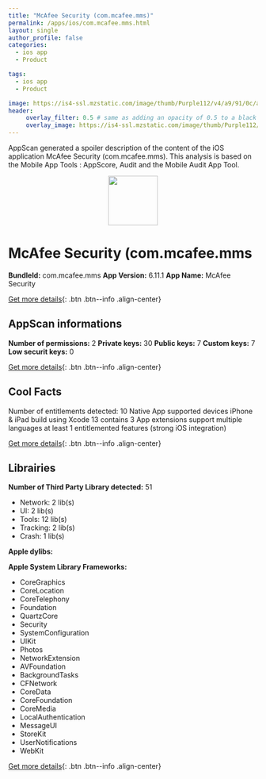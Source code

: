 ```yaml
---
title: "McAfee Security (com.mcafee.mms)"
permalink: /apps/ios/com.mcafee.mms.html
layout: single
author_profile: false
categories: 
  - ios app 
  - Product 

tags: 
  - ios app 
  - Product 

image: https://is4-ssl.mzstatic.com/image/thumb/Purple112/v4/a9/91/0c/a9910cc7-0803-0d2c-7747-a895db857996/AppIcon-1x_U007emarketing-0-7-0-85-220.png/512x512bb.jpg
header: 
     overlay_filter: 0.5 # same as adding an opacity of 0.5 to a black background
     overlay_image: https://is4-ssl.mzstatic.com/image/thumb/Purple112/v4/a9/91/0c/a9910cc7-0803-0d2c-7747-a895db857996/AppIcon-1x_U007emarketing-0-7-0-85-220.png/512x512bb.jpg
---
```

AppScan generated a spoiler description of the content of the iOS application McAfee Security (com.mcafee.mms). This analysis is based on the Mobile App Tools : AppScore, Audit and the Mobile Audit App Tool.

  
  
<div style="text-align: center;"><img src="https://is4-ssl.mzstatic.com/image/thumb/Purple112/v4/a9/91/0c/a9910cc7-0803-0d2c-7747-a895db857996/AppIcon-1x_U007emarketing-0-7-0-85-220.png/512x512bb.jpg" width="100" height="100"></div>  
  
# McAfee Security (com.mcafee.mms

**BundleId:** com.mcafee.mms
**App Version:** 6.11.1
**App Name:** McAfee Security


[Get more details](/pricing.html){: .btn .btn--info .align-center}  
  
## AppScan informations 

**Number of permissions:** 2
**Private keys:** 30
**Public keys:** 7
**Custom keys:** 7
**Low securit keys:** 0
  
[Get more details](/pricing.html){: .btn .btn--info .align-center}

## Cool Facts

Number of entitlements detected: 10
Native App
supported devices iPhone & iPad
build using Xcode 13
contains 3 App extensions
support multiple languages
at least 1 entitlemented features (strong iOS integration)
  
[Get more details](/pricing.html){: .btn .btn--info .align-center}

## Librairies 
**Number of Third Party Library detected:** 51
- Network: 2 lib(s)
- UI: 2 lib(s)
- Tools: 12 lib(s)
- Tracking: 2 lib(s)
- Crash: 1 lib(s)

**Apple dylibs:**


**Apple System Library Frameworks:**
- CoreGraphics
- CoreLocation
- CoreTelephony
- Foundation
- QuartzCore
- Security
- SystemConfiguration
- UIKit
- Photos
- NetworkExtension
- AVFoundation
- BackgroundTasks
- CFNetwork
- CoreData
- CoreFoundation
- CoreMedia
- LocalAuthentication
- MessageUI
- StoreKit
- UserNotifications
- WebKit


  
[Get more details](/pricing.html){: .btn .btn--info .align-center}


